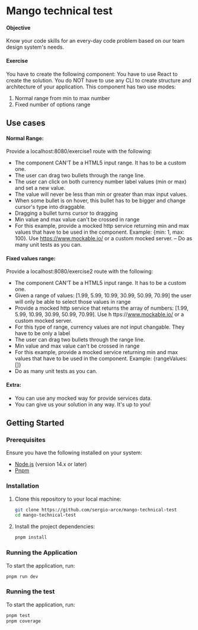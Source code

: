 # Mango technical test

#### Objective
Know your code skills for an every-day code problem based
on our team design system's needs.
#### Exercise
You have to create the following component: <Range />
You have to use React to create the solution.
You do NOT have to use any CLI to create structure and architecture of your application.
This component has two use modes:
1. Normal range from min to max number
2. Fixed number of options range

## Use cases

#### Normal Range:
Provide a localhost:8080/exercise1 route with the following:
- The component CAN'T be a HTML5 input range. It has to be a custom one.
- The user can drag two bullets through the range line.
- The user can click on both currency number label values (min or max) and set a new value.
- The value will never be less than min or greater than max input values.
- When some bullet is on hover, this bullet has to be bigger and change cursor's type
into draggable.
- Dragging a bullet turns cursor to dragging
- Min value and max value can't be crossed in range
- For this example, provide a mocked http service returning min and max values that have to be used in the component. Example: {min: 1, max: 100}. Use https://www.mockable.io/ or a custom mocked server.
– Do as many unit tests as you can.


#### Fixed values range:
Provide a localhost:8080/exercise2 route with the following:
- The component CAN'T be a HTML5 input range. It has to be a custom one.
- Given a range of values: [1.99, 5.99, 10.99, 30.99, 50.99, 70.99] the user will only be able to select those values in range
- Provide a mocked http service that returns the array of numbers: [1.99, 5.99, 10.99, 30.99, 50.99, 70.99]. Use h ttps://www.mockable.io/ or a custom mocked server.
- For this type of range, currency values are not input changable. They have to be only a label
- The user can drag two bullets through the range line.
- Min value and max value can't be crossed in range
- For this example, provide a mocked service returning min and max values that have to be used in the component. Example: {rangeValues: []}
- Do as many unit tests as you can.

#### Extra:
- You can use any mocked way for provide services data.
- You can give us your solution in any way. It's up to you!


## Getting Started

### Prerequisites

Ensure you have the following installed on your system:

- [Node.js](https://nodejs.org/) (version 14.x or later)
- [Pnpm](https://pnpm.io/es/)

### Installation

1. Clone this repository to your local machine:

    ```bash
    git clone https://github.com/sergio-arce/mango-technical-test
    cd mango-technical-test
    ```

2. Install the project dependencies:

    ```bash
    pnpm install
    ```

### Running the Application

To start the application, run:

```bash
pnpm run dev
```

### Running the test

To start the application, run:

```bash
pnpm test
pnpm coverage
```
 
